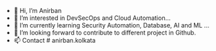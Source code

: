 - 👋 Hi, I’m Anirban
- 👀 I’m interested in DevSecOps and Cloud Automation...
- 🌱 I’m currently learning Security Automation, Database, AI and ML ...
- 💞️ I’m looking forward to contribute to different project in Github.
- 📫 Contact # anirban.kolkata

<!---
anirbh/anirbh is a ✨ special ✨ repository because its `README.md` (this file) appears on your GitHub profile.
You can click the Preview link to take a look at your changes.
--->
